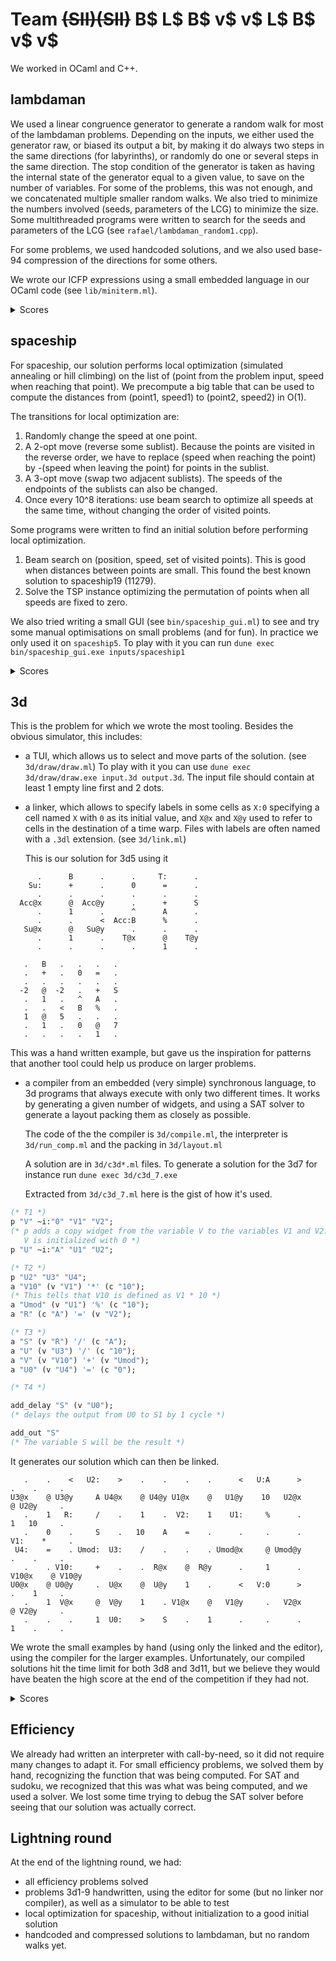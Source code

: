 # Team ~~(SII)(SII)~~ B$ L$ B$ v$ v$ L$ B$ v$ v$

We worked in OCaml and C++.

## lambdaman

We used a linear congruence generator to generate a random walk for most of
the lambdaman problems.
Depending on the inputs, we either used the generator raw, or biased its output a bit,
by making it do always two steps in the same directions (for labyrinths), or randomly
do one or several steps in the same direction. The stop condition of the generator
is taken as having the internal state of the generator equal to a given value, to save
on the number of variables.
For some of the problems, this was not enough, and we concatenated
multiple smaller random walks.
We also tried to minimize the numbers involved (seeds, parameters of the LCG) to
minimize the size.
Some multithreaded programs were written to search for the seeds and
parameters of the LCG (see `rafael/lambdaman_random1.cpp`).

For some problems, we used handcoded solutions, and we also used base-94 compression
of the directions for some others.

We wrote our ICFP expressions using a small embedded language in our OCaml code (see
`lib/miniterm.ml`).

<details>
<summary>Scores</summary>

```
* [lambdaman1] Your score: 33. Best score: 33.
* [lambdaman2] Your score: 44. Best score: 44.
* [lambdaman3] Your score: 58. Best score: 58.
* [lambdaman4] Your score: 111. Best score: 111.
* [lambdaman5] Your score: 111. Best score: 105.
* [lambdaman6] Your score: 73. Best score: 73.
* [lambdaman7] Your score: 111. Best score: 111.
* [lambdaman8] Your score: 113. Best score: 113.
* [lambdaman9] Your score: 111. Best score: 109.
* [lambdaman10] Your score: 113. Best score: 113.
* [lambdaman11] Your score: 132. Best score: 129.
* [lambdaman12] Your score: 132. Best score: 127.
* [lambdaman13] Your score: 132. Best score: 127.
* [lambdaman14] Your score: 132. Best score: 127.
* [lambdaman15] Your score: 132. Best score: 127.
* [lambdaman16] Your score: 220. Best score: 129.
* [lambdaman17] Your score: 113. Best score: 113.
* [lambdaman18] Your score: 113. Best score: 113.
* [lambdaman19] Your score: 237. Best score: 237.
* [lambdaman20] Your score: 150. Best score: 131.
* [lambdaman21] Your score: 113. Best score: 113.
```
</details>

## spaceship

For spaceship, our solution performs local optimization (simulated
annealing or hill climbing) on the list of (point from the problem input, speed when reaching that point).
We precompute a big table that can be used to compute the distances
from (point1, speed1) to (point2, speed2) in O(1).

The transitions for local optimization are:

1. Randomly change the speed at one point.
2. A 2-opt move (reverse some sublist). Because the points are visited
in the reverse order, we have to replace (speed when reaching the
point) by -(speed when leaving the point) for points in the sublist.
3. A 3-opt move (swap two adjacent sublists). The speeds of the
endpoints of the sublists can also be changed.
4. Once every 10^8 iterations: use beam search to optimize all speeds
at the same time, without changing the order of visited points.

Some programs were written to find an initial solution before
performing local optimization.

1. Beam search on (position, speed, set of visited points).
This is good when distances between points are small.
   This found the best known solution to spaceship19 (11279).
2. Solve the TSP instance optimizing the permutation of points when
   all speeds are fixed to zero.

We also tried writing a small GUI (see `bin/spaceship_gui.ml`) to see and
try some manual optimisations on small problems (and for fun). In practice
we only used it on `spaceship5`.
To play with it you can run `dune exec bin/spaceship_gui.exe inputs/spaceship1`

<details>
<summary>Scores</summary>

```
* [spaceship1] Your score: 5. Best score: 5.
* [spaceship2] Your score: 49. Best score: 49.
* [spaceship3] Your score: 10. Best score: 10.
* [spaceship4] Your score: 99. Best score: 99.
* [spaceship5] Your score: 116. Best score: 116.
* [spaceship6] Your score: 117. Best score: 117.
* [spaceship7] Your score: 94. Best score: 94.
* [spaceship8] Your score: 90. Best score: 90.
* [spaceship9] Your score: 208. Best score: 206.
* [spaceship10] Your score: 304. Best score: 304.
* [spaceship11] Your score: 8192. Best score: 8192.
* [spaceship12] Your score: 8192. Best score: 8192.
* [spaceship13] Your score: 23791. Best score: 23791.
* [spaceship14] Your score: 137. Best score: 137.
* [spaceship15] Your score: 39. Best score: 39.
* [spaceship16] Your score: 1364. Best score: 1358.
* [spaceship17] Your score: 416. Best score: 408.
* [spaceship18] Your score: 1952. Best score: 1765.
* [spaceship19] Your score: 11279. Best score: 11279.
* [spaceship20] Your score: 2358. Best score: 2342.
* [spaceship21] Your score: 2383. Best score: 2376.
* [spaceship22] Your score: 1131. Best score: 1118.
* [spaceship23] Your score: 174317. Best score: 152792.
* [spaceship24] Your score: 735715. Best score: 481573.
* [spaceship25] Your score: 625043. Best score: 489597.
```
</details>

## 3d

This is the problem for which we wrote the most tooling. Besides the obvious simulator,
this includes:

- a TUI, which allows us to select and move parts of the solution. (see `3d/draw/draw.ml`)
  To play with it you can use `dune exec 3d/draw/draw.exe input.3d output.3d`. The input
  file should contain at least 1 empty line first and 2 dots.

- a linker, which allows to specify labels in some cells as `X:0` specifying a cell
  named `X` with `0` as its initial value, and `X@x` and `X@y` used to refer to cells
  in the destination of a time warp. Files with labels are often named with a `.3dl`
  extension. (see `3d/link.ml`)

  This is our solution for 3d5 using it

```
      .      B      .      .     T:      .
    Su:      +      .      0      =      .
      .      .      .      .      .      .
  Acc@x      @  Acc@y      .      +      S
      .      1      .      ^      A      .
      .      .      <  Acc:B      %      .
   Su@x      @   Su@y      .      .      .
      .      1      .    T@x      @    T@y
      .      .      .      .      1      .
```
```
   .   B   .   .   .   .
   .   +   .   0   =   .
   .   .   .   .   .   .
  -2   @  -2   .   +   S
   .   1   .   ^   A   .
   .   .   <   B   %   .
   1   @   5   .   .   .
   .   1   .   0   @   7
   .   .   .   .   1   .
```
  This was a hand written example, but gave us the inspiration for patterns that
  another tool could help us produce on larger problems.

- a compiler from an embedded (very simple) synchronous language, to 3d programs
  that always execute with only two different times. It works by generating a
  given number of widgets, and using a SAT solver to generate a layout packing
  them as closely as possible.

  The code of the the compiler is `3d/compile.ml`, the interpreter is `3d/run_comp.ml`
  and the packing in `3d/layout.ml`

  A solution are in `3d/c3d*.ml` files. To generate a solution for the 3d7 for instance
  run `dune exec 3d/c3d_7.exe`

  Extracted from `3d/c3d_7.ml` here is the gist of how it's used.
```OCaml
(* T1 *)
p "V" ~i:"0" "V1" "V2";
(* p adds a copy widget from the variable V to the variables V1 and V2.
   V is initialized with 0 *)
p "U" ~i:"A" "U1" "U2";

(* T2 *)
p "U2" "U3" "U4";
a "V10" (v "V1") '*' (c "10");
(* This tells that V10 is defined as V1 * 10 *)
a "Umod" (v "U1") '%' (c "10");
a "R" (c "A") '=' (v "V2");

(* T3 *)
a "S" (v "R") '/' (c "A");
a "U" (v "U3") '/' (c "10");
a "V" (v "V10") '+' (v "Umod");
a "U0" (v "U4") '=' (c "0");

(* T4 *)

add_delay "S" (v "U0");
(* delays the output from U0 to S1 by 1 cycle *)

add_out "S"
(* The variable S will be the result *)
```
  It generates our solution which can then be linked.

```
   .    .    <   U2:    >    .    .    .    .      <   U:A      >     .    .     .
U3@x    @ U3@y     A U4@x    @ U4@y U1@x    @   U1@y    10   U2@x     @ U2@y     .
   .    1   R:     /    .    1    .  V2:    1    U1:     %      .     1   10     .
   .    0    .     S    .   10    A    =    .      .     .      .   V1:    *     .
 U4:    =    . Umod:  U3:    /    .    .    . Umod@x     @ Umod@y     .    .     .
   .    . V10:     +    .    .  R@x    @  R@y      .     1      . V10@x    @ V10@y
U0@x    @ U0@y     .  U@x    @  U@y    1    .      <   V:0      >     .    1     .
   .    1  V@x     @  V@y    1    . V1@x    @   V1@y     .   V2@x     @ V2@y     .
   .    .    .     1  U0:    >    S    .    1      .     .      .     1    .     .
```

We wrote the small examples by hand (using only the linked and the editor), using the
compiler for the larger examples. Unfortunately, our compiled solutions hit the time
limit for both 3d8 and 3d11, but we believe they would have beaten the high score at the
end of the competition if they had not.

<details>
<summary>Scores</summary>

```
* [3d1] Your score: 3168. Best score: 2982.
* [3d2] Your score: 1250. Best score: 1250.
* [3d3] Your score: 1372. Best score: 1176.
* [3d4] Your score: 2080. Best score: 1872.
* [3d5] Your score: 2592. Best score: 2592.
* [3d6] Your score: 3240. Best score: 2800.
* [3d7] Your score: 7290. Best score: 7290.
* [3d8] Your score: 37800. Best score: 28210.
* [3d9] Your score: 12760. Best score: 12760.
* [3d10] Your score: 43120. Best score: 40261.
* [3d11] Your score: 264960. Best score: 66792.
* [3d12] Your score: 22440. Best score: 21978.
```
</details>


## Efficiency

We already had written an interpreter with call-by-need, so it did not require many
changes to adapt it. For small efficiency problems, we solved them by hand,
recognizing the function that was being computed. For SAT and sudoku, we recognized
that this was what was being computed, and we used a solver. We lost some time
trying to debug the SAT solver before seeing that our solution was actually correct.


## Lightning round

At the end of the lightning round, we had:

- all efficiency problems solved
- problems 3d1-9 handwritten, using the editor for some (but no linker nor compiler),
  as well as a simulator to be able to test
- local optimization for spaceship, without initialization to a good initial solution
- handcoded and compressed solutions to lambdaman, but no random walks yet.

